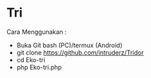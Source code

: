 # Tri

Cara Menggunakan :

- Buka Git bash (PC)/termux (Android)
- git clone https://github.com/intruderz/Tridor
- cd Eko-tri
- php Eko-tri.php
